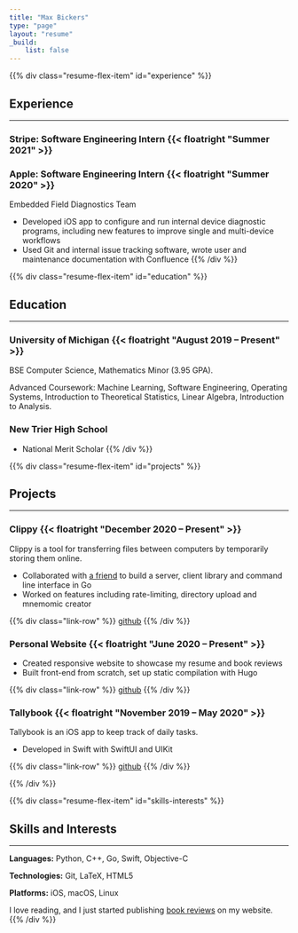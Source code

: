 ```yaml
---
title: "Max Bickers"
type: "page"
layout: "resume"
_build:
    list: false
---
```


{{% div class="resume-flex-item" id="experience" %}}
## Experience
***
### Stripe: Software Engineering Intern {{< floatright "Summer 2021" >}}

### Apple: Software Engineering Intern {{< floatright "Summer 2020" >}}
Embedded Field Diagnostics Team

- Developed iOS app to configure and run internal device diagnostic programs, including new features to improve single and multi-device workflows
- Used Git and internal issue tracking software, wrote user and maintenance documentation with Confluence
{{% /div %}}

{{% div class="resume-flex-item" id="education" %}}
## Education
***
### University of Michigan {{< floatright "August 2019 &ndash; Present" >}}
BSE Computer Science, Mathematics Minor (3.95 GPA).

<span tooltip="If it matches, I took it: /EECS (2(03|8[01])|37[06]|4(45|8[12]))|Math (2(1[67]|97)|425)|Stats 426/gi"> Advanced Coursework: Machine Learning, Software Engineering, Operating Systems, Introduction to Theoretical Statistics, Linear Algebra, Introduction to Analysis.</span>

### New Trier High School
- National Merit Scholar
{{% /div %}}

{{% div class="resume-flex-item" id="projects" %}}
## Projects
***
### Clippy {{< floatright "December 2020 &ndash; Present" >}}
Clippy is a tool for transferring files between computers by temporarily storing them online.

- Collaborated with [a friend](https://www.linkedin.com/in/evanweissburg/) to build a server, client library and command line interface in Go
- Worked on features including rate-limiting, directory upload and mnemomic creator

{{% div class="link-row" %}}
[github](https://github.com/evanweissburg/clippy)
{{% /div %}}

### Personal Website {{< floatright "June 2020 &ndash; Present" >}}
- Created responsive website to showcase my resume and book reviews
- Built front-end from scratch, set up static compilation with Hugo

{{% div class="link-row" %}}
[github](https://github.com/mbickers/personal-site)
{{% /div %}}

### Tallybook {{< floatright "November 2019 &ndash; May 2020" >}}
Tallybook is an iOS app to keep track of daily tasks.

- Developed in Swift with SwiftUI and UIKit

{{% div class="link-row" %}}
[github](https://github.com/mbickers/tallybook)
{{% /div %}}

{{% /div %}}

{{% div class="resume-flex-item" id="skills-interests" %}}
## Skills and Interests
***
**Languages:** Python, C++, Go, Swift, Objective-C

**Technologies:** Git, LaTeX, HTML5

**Platforms:** iOS, macOS, Linux

I love reading, and I just started publishing [book reviews](https://bickers.dev/bookshelf) on my website.
{{% /div %}}
